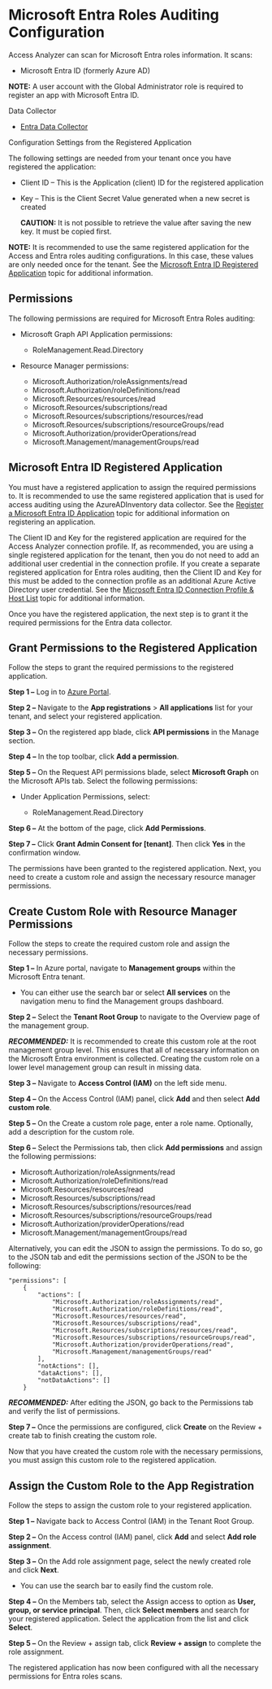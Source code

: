 # Microsoft Entra Roles Auditing Configuration

Access Analyzer can scan for Microsoft Entra roles information. It scans:

- Microsoft Entra ID (formerly Azure AD)

**NOTE:** A user account with the Global Administrator role is required to register an app with
Microsoft Entra ID.

Data Collector

- [Entra Data Collector](/docs/accessanalyzer/12.0/admin/datacollector/entra/overview.md)

Configuration Settings from the Registered Application

The following settings are needed from your tenant once you have registered the application:

- Client ID – This is the Application (client) ID for the registered application
- Key – This is the Client Secret Value generated when a new secret is created

    **CAUTION:** It is not possible to retrieve the value after saving the new key. It must be
    copied first.

**NOTE:** It is recommended to use the same registered application for the Access and Entra roles
auditing configurations. In this case, these values are only needed once for the tenant. See the
[Microsoft Entra ID Registered Application](#microsoft-entra-id-registered-application) topic for
additional information.

## Permissions

The following permissions are required for Microsoft Entra Roles auditing:

- Microsoft Graph API Application permissions:

    - RoleManagement.Read.Directory

- Resource Manager permissions:

    - Microsoft.Authorization/roleAssignments/read
    - Microsoft.Authorization/roleDefinitions/read
    - Microsoft.Resources/resources/read
    - Microsoft.Resources/subscriptions/read
    - Microsoft.Resources/subscriptions/resources/read
    - Microsoft.Resources/subscriptions/resourceGroups/read
    - Microsoft.Authorization/providerOperations/read
    - Microsoft.Management/managementGroups/read

## Microsoft Entra ID Registered Application

You must have a registered application to assign the required permissions to. It is recommended to
use the same registered application that is used for access auditing using the AzureADInventory data
collector. See the
[Register a Microsoft Entra ID Application](/docs/accessanalyzer/12.0/config/entraid/access.md#register-a-microsoft-entra-id-application)
topic for additional information on registering an application.

The Client ID and Key for the registered application are required for the Access Analyzer connection
profile. If, as recommended, you are using a single registered application for the tenant, then you
do not need to add an additional user credential in the connection profile. If you create a separate
registered application for Entra roles auditing, then the Client ID and Key for this must be added
to the connection profile as an additional Azure Active Directory user credential. See the
[Microsoft Entra ID Connection Profile & Host List](/docs/accessanalyzer/12.0/admin/datacollector/azureadinventory/configurejob.md)
topic for additional information.

Once you have the registered application, the next step is to grant it the required permissions for
the Entra data collector.

## Grant Permissions to the Registered Application

Follow the steps to grant the required permissions to the registered application.

**Step 1 –** Log in to [Azure Portal](https://portal.azure.com/).

**Step 2 –** Navigate to the **App registrations** > **All applications** list for your tenant, and
select your registered application.

**Step 3 –** On the registered app blade, click **API permissions** in the Manage section.

**Step 4 –** In the top toolbar, click **Add a permission**.

**Step 5 –** On the Request API permissions blade, select **Microsoft Graph** on the Microsoft APIs
tab. Select the following permissions:

- Under Application Permissions, select:

    - RoleManagement.Read.Directory

**Step 6 –** At the bottom of the page, click **Add Permissions**.

**Step 7 –** Click **Grant Admin Consent for [tenant]**. Then click **Yes** in the confirmation
window.

The permissions have been granted to the registered application. Next, you need to create a custom
role and assign the necessary resource manager permissions.

## Create Custom Role with Resource Manager Permissions

Follow the steps to create the required custom role and assign the necessary permissions.

**Step 1 –** In Azure portal, navigate to **Management groups** within the Microsoft Entra tenant.

- You can either use the search bar or select **All services** on the navigation menu to find the
  Management groups dashboard.

**Step 2 –** Select the **Tenant Root Group** to navigate to the Overview page of the management
group.

**_RECOMMENDED:_** It is recommended to create this custom role at the root management group level.
This ensures that all of necessary information on the Microsoft Entra environment is collected.
Creating the custom role on a lower level management group can result in missing data.

**Step 3 –** Navigate to **Access Control (IAM)** on the left side menu.

**Step 4 –** On the Access Control (IAM) panel, click **Add** and then select **Add custom role**.

**Step 5 –** On the Create a custom role page, enter a role name. Optionally, add a description for
the custom role.

**Step 6 –** Select the Permissions tab, then click **Add permissions** and assign the following
permissions:

- Microsoft.Authorization/roleAssignments/read
- Microsoft.Authorization/roleDefinitions/read
- Microsoft.Resources/resources/read
- Microsoft.Resources/subscriptions/read
- Microsoft.Resources/subscriptions/resources/read
- Microsoft.Resources/subscriptions/resourceGroups/read
- Microsoft.Authorization/providerOperations/read
- Microsoft.Management/managementGroups/read

Alternatively, you can edit the JSON to assign the permissions. To do so, go to the JSON tab and
edit the permissions section of the JSON to be the following:

```
"permissions": [
    {
        "actions": [
            "Microsoft.Authorization/roleAssignments/read",
            "Microsoft.Authorization/roleDefinitions/read",
            "Microsoft.Resources/resources/read",
            "Microsoft.Resources/subscriptions/read",
            "Microsoft.Resources/subscriptions/resources/read",
            "Microsoft.Resources/subscriptions/resourceGroups/read",
            "Microsoft.Authorization/providerOperations/read",
            "Microsoft.Management/managementGroups/read"
        ],
        "notActions": [],
        "dataActions": [],
        "notDataActions": []
    }
```

**_RECOMMENDED:_** After editing the JSON, go back to the Permissions tab and verify the list of
permissions.

**Step 7 –** Once the permissions are configured, click **Create** on the Review + create tab to
finish creating the custom role.

Now that you have created the custom role with the necessary permissions, you must assign this
custom role to the registered application.

## Assign the Custom Role to the App Registration

Follow the steps to assign the custom role to your registered application.

**Step 1 –** Navigate back to Access Control (IAM) in the Tenant Root Group.

**Step 2 –** On the Access control (IAM) panel, click **Add** and select **Add role assignment**.

**Step 3 –** On the Add role assignment page, select the newly created role and click **Next**.

- You can use the search bar to easily find the custom role.

**Step 4 –** On the Members tab, select the Assign access to option as **User, group, or service
principal**. Then, click **Select members** and search for your registered application. Select the
application from the list and click **Select**.

**Step 5 –** On the Review + assign tab, click **Review + assign** to complete the role assignment.

The registered application has now been configured with all the necessary permissions for Entra
roles scans.
